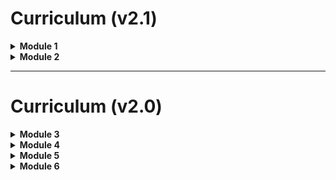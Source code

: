 # Curriculum (v2.1)

<details>
<summary style="font-weight:bold;">Module 1</summary>
    
## Module 1 Section 01 - Getting Started with Data Science

* Python 
    - [core_python.ipynb](CodingBasics/Python/core_python.ipynb)
* Coding Conventions
    - [coding_best_practices.ipynb](CodingBasics/CodingConventions/coding_best_practices.ipynb)
    
### Recordings

| Title                                  | Date       | URL                    |
|----------------------------------------|------------|------------------------|
|The Data Science Process            | 2020-01-23 | [youtu.be/UZlPoaD4Bvw](https://youtu.be/UZlPoaD4Bvw) |
|Python Basics & Coding Practices  | 2020-01-23 | [youtu.be/uw4in0E8vvE](https://youtu.be/uw4in0E8vvE) |


## Module 1 Section 02 - Bash and Git

* Bash Shell (Command Line Interface)
    - [command_line_basics.ipynb](CommandLine/Unix/command_line_basics.ipynb)
* Git & GitHub
    - [git_intro.ipynb](Git/git_intro.ipynb)
    - [github.ipynb](Git/github.ipynb)
    - [git_collaboration.ipynb](Git/git_collaboration.ipynb)
    - [git_advanced.ipynb](Git/git_advanced.ipynb)
* Activities
    - [git_collaboration_activity.ipynb](Git/Activity/git_collaboration_activity.ipynb)
* Extras for Using Git
    - [Git/Tools/](Git/Tools/)
    
### Recordings

| Title                                  | Date       | URL                    |
|----------------------------------------|------------|------------------------|
|Forking a GitHub Repo            | 2020-01-22 | [youtu.be/SOKH8Xni_BE](https://youtu.be/SOKH8Xni_BE) |
|Copy GitHub Repo Without Forking  | 2020-01-22 | [youtu.be/q0_MMK8AS8E](https://youtu.be/q0_MMK8AS8E) |
|Command Line Basics       | 2020-01-28 | [youtu.be/Nta5HpFKDRc](https://youtu.be/Nta5HpFKDRc) | 
|The Git Basics       | 2020-01-28 | [youtu.be/Rx85RNB4gn4](https://youtu.be/Rx85RNB4gn4) | 
|GitHub Basics with Git       | 2020-01-28 | [youtu.be/F-VQbMxgm1o](https://youtu.be/F-VQbMxgm1o) | 


## Module 1 Section 03 - Control Flow, Functions, and Statistics

* Control Flow
    - [core_python.ipynb](CodingBasics/Python/core_python.ipynb)
* Functions
    - [functions.ipynb](CodingBasics/Python/functions.ipynb)
* Statistics
    - [summary_statistics.ipynb](ProbabilityAndStats/StatisticsBasics/summary_statistics.ipynb)
    - Correlation & Correlation [linear_regressions_and_simple_relationships.ipynb](MachineLearning/LinearRegression/linear_regressions_and_simple_relationships.ipynb)
    
### Recordings

| Title                                  | Date       | URL                    |
|----------------------------------------|------------|------------------------|
|Python Basics: Lists, Dictionaries, and More | 2020-01-29 | [youtu.be/Mdi1dWzCIZE](https://youtu.be/Mdi1dWzCIZE) |
|Python Basics: Control Flow             | 2020-01-29 | [youtu.be/q1ZMx9p6dJo](https://youtu.be/q1ZMx9p6dJo) |
|Python Basics: Functions                | 2020-01-29 | [youtu.be/7pcILR2LtKo](https://youtu.be/7pcILR2LtKo) |


## Module 1 Section 04 - Python Libraries: NumPy and Pandas

* NumPy
    - [intro_to_numpy.ipynb](CodingBasics/NumPy/intro_to_numpy.ipynb)
    - (OPTIONAL EXTRA) [math_with_tensors.ipynb](Mathematics/LinearAlgebra/math_with_tensors.ipynb)
    - Activity: [numpy_intro_activity.ipynb](CodingBasics/NumPy/numpy_intro_activity.ipynb)
* Pandas
    - [from_numpy_to_pandas.ipynb](DataScienceBasics/Pandas/from_numpy_to_pandas.ipynb)
    
### Recordings

| Title                                  | Date       | URL                    |
|----------------------------------------|------------|------------------------|
|NumPy Intro                             | 2020-02-05 | [youtu.be/Ea5tmWo0e5k](https://youtu.be/Ea5tmWo0e5k) |
|NumPy Activity                          | 2020-02-05 | [youtu.be/ROiNq5WTjCc](https://youtu.be/ROiNq5WTjCc) |
|From NumPy to Pandas                    | 2020-02-05 | [youtu.be/Ng_TzUentmk](https://youtu.be/Ng_TzUentmk) |    
    
## Module 1 Section 05 - Data Cleaning in Pandas

* Pandas & Data
    - [from_numpy_to_pandas.ipynb](DataScienceBasics/Pandas/from_numpy_to_pandas.ipynb)
    - [manipulating_data.ipynb](DataScienceBasics/Pandas/manipulating_data.ipynb)    
    - [aggregation.ipynb](DataScienceBasics/Pandas/aggregation.ipynb)
    <!-- TODO and coming soon
    - [combining_data.ipynb](DataScienceBasics/Pandas/combining_data.ipynb)
    -->
* Data Exploration & Cleaning
    - [data_cleaning_with_pandas_overview.ipynb](DataScienceBasics/Pandas/data_cleaning_with_pandas_overview.ipynb)
    - [exploring_data.ipynb](DataScienceBasics/Pandas/exploring_data.ipynb)
    
### Recordings

| Title                                  | Date       | URL                    |
|----------------------------------------|------------|------------------------|
|Brief Extra: Pandas & Loading Data      | 2020-02-05 | [youtu.be/-nr7bi7lVxQ](https://youtu.be/-nr7bi7lVxQ) |
|Data Exploration with Pandas            | 2020-02-11 | [youtu.be/W_ey_4uIGQ0](https://youtu.be/W_ey_4uIGQ0) |
|Data Exploration & Cleaning with Python | 2020-02-11 | [youtu.be/KXNzYfWUoUM](https://youtu.be/KXNzYfWUoUM) |

## Module 1 Section 06 - Data Visualization

* Data Visualization Intro
    - [motivation.ipynb](DataScienceBasics/Visualization/motivation.ipynb)
    - [how_to_use_visualizations.ipynb](DataScienceBasics/Visualization/how_to_use_visualizations.ipynb)    
* Good & Bad Visualizations
    - [good_visualizations.ipynb](DataScienceBasics/Visualization/good_visualizations.ipynb)
    - [down_with_pie_chart.ipynb](DataScienceBasics/Visualization/down_with_pie_chart.ipynb)
    
### Recordings

| Title                                  | Date       | URL                    |
|----------------------------------------|------------|------------------------|
|Why Should I Visualize Data?            | 2020-02-11 | [youtu.be/AjEdgBRbvUU](https://youtu.be/AjEdgBRbvUU) |
|Who Are Visualizations For?             | 2020-02-11 | [youtu.be/8t452nMFApc](https://youtu.be/8t452nMFApc) |
|Visualizations: The Good, The Bad & The Ugly| 2020-02-12 | [youtu.be/yvwyvCt8qAI](https://youtu.be/yvwyvCt8qAI) |
|Data Exploration Activity               | 2020-02-12 | [youtu.be/XPT6QgMbPos](https://youtu.be/XPT6QgMbPos) |


## Module 1 Section 07 - SQL and Relational Databases

* Introduction to SQL
    - [sql_lesson.ipynb](DataEngineering/SQL/sql_lesson.ipynb)
    - [intro_to_sql.ipynb](DataEngineering/SQL/intro_to_sql.ipynb)
    - [sql_exercises.ipynb](DataEngineering/SQL/sql_exercises.ipynb)
* More SQL
    - [using_sql.ipynb](DataEngineering/SQL/using_sql.ipynb)
    - [joins.ipynb](DataEngineering/SQL/joins.ipynb)
    - [advanced_topics.ipynb](DataEngineering/SQL/advanced_topics.ipynb)

### Recordings

| Title                                  | Date       | URL                    |
|----------------------------------------|------------|------------------------|
|SQL & Realtional Databases Intro        | 2020-02-18 | [youtu.be/Ca-8RRZlLLo](https://youtu.be/Ca-8RRZlLLo) |
|Running SQL in Python                   | 2020-02-18 | [youtu.be/IjF3bNF-eHc](https://youtu.be/IjF3bNF-eHc) |
|More SQL & Joining Tables               | 2020-02-18 | [youtu.be/1PXDL-S71Cc](https://youtu.be/1PXDL-S71Cc) |
|Creating and Updating SQL Databases     | 2020-02-18 | [youtu.be/c8Gyv_LXH8o](https://youtu.be/c8Gyv_LXH8o) |
|SQL & Execution Order                   | 2020-02-19 | [youtu.be/NJEOpxZP9TI](https://youtu.be/NJEOpxZP9TI) |
|SQL Subqueries                          | 2020-02-19 | [youtu.be/mAEgY7BGlN8](https://youtu.be/mAEgY7BGlN8) |

## Module 1 Section 08: Other Database structures

### Recordings

## Module 1 Section 09: JSON and APIs

* JSON
    - [json_and_xml_intro.ipynb](DataEngineering/JSONAndXML/json_and_xml_intro.ipynb)
* APIs
    - [apis.ipynb](DataEngineering/APIs/apis.ipynb)
    - [lifx_example.ipynb](DataEngineering/APIs/lifx_example.ipynb)

### Recordings

| Title                                  | Date       | URL                    |
|----------------------------------------|------------|------------------------|
|JSON Data Format for Python             | 2020-02-19 | [youtu.be/EbCjd6OPdvg](https://youtu.be/EbCjd6OPdvg) |
|APIs with Python                        | 2020-02-19 | [youtu.be/NsfITpjTqAA](https://youtu.be/NsfITpjTqAA) |
|API Example with LIFX                   | 2020-02-19 | [youtu.be/-zsoxAzkSLU](https://youtu.be/-zsoxAzkSLU) |


## Module 1 Section 10: HTML, CSS, and Web Scraping

* HTML & CSS
    - [html_css_intro.ipynb](DataEngineering/WebScraping/html_css_intro.ipynb)
* Web Scraping
    - [web_scraping.ipynb](DataEngineering/WebScraping/web_scraping.ipynb)
    - [web_scraping_beautiful_soup_activity_00.ipynb](Activities/web_scraping_beautiful_soup_activity_00.ipynb) {**IN PROGRESS**}

### Recordings

| Title                                  | Date       | URL                    |
|----------------------------------------|------------|------------------------|
|HTML and CSS Intro for Web Scraping     | 2020-02-26 | [youtu.be/MadMEVGMTUE](https://youtu.be/MadMEVGMTUE) |
|Intro & Ethics to Web Scraping          | 2020-02-26 | [youtu.be/ceH08GJlIOo](https://youtu.be/ceH08GJlIOo) |
|Web Scraping with Python & Beautiful Soup| 2020-02-26|[youtu.be/f6lj7xC0Y2g](https://youtu.be/f6lj7xC0Y2g) |
|Web Scraping Demo: Adventure Time       | 2020-02-26 | [youtu.be/v_a1qUuXd1Y](https://youtu.be/v_a1qUuXd1Y) |



## Module 1 Project: Movie Analysis

* Project Details
    - [mod1_project_notes-pt_012120.ipynb](Projects/MovieAnalysis/mod1_project_notes-pt_012120.ipynb)
* Advice
    - [general_advice.ipynb](Projects/general_advice.ipynb)

</details>

<details>
<summary style="font-weight:bold;">Module 2</summary>
    
## Module 2 Section 11 - Combinatorics and Probability

* Conditional Probability 
    - [probability_and_notation.ipynb](ProbabilityAndStats/Probability/probability_and_notation.ipynb)
    - [conditional_probability.ipynb](ProbabilityAndStats/Probability/conditional_probability.ipynb)
* Combinatorics
    - [combinatorics.ipynb](ProbabilityAndStats/Probability/combinatorics.ipynb)
    
### Recordings

| Title                      | Date       | URL                    |
|----------------------------|------------|------------------------|
|Conditional Probability     | 2020-03-17 | [youtu.be/JDgm4Wqsvuw](https://youtu.be/JDgm4Wqsvuw) |
|Combinatorics               | 2020-03-17 | [youtu.be/hs5EFpUcTzw](https://youtu.be/hs5EFpUcTzw) |


## Module 2 Section 12 - Statistical Distributions

* Statistical Distributions
    - [statistical_distributions_intro.ipynb](ProbabilityAndStats/StatisticalDistributions/statistical_distributions_intro.ipynb)
    - [statistical_distributions.ipynb](ProbabilityAndStats/StatisticalDistributions/statistical_distributions.ipynb)
    - [more_statistical_distributions.ipynb](ProbabilityAndStats/StatisticalDistributions/more_statistical_distributions.ipynb)    
    
### Recordings

| Title                      | Date       | URL                    |
|----------------------------|------------|------------------------|
| Frequency Distributions & More Statistics | 2020-03-19 | [youtu.be/bNUpLoDgLig](https://youtu.be/bNUpLoDgLig) |
| Review & Other Statistical Distributions | 2020-03-24 | [youtu.be/YRor7gBV9Kw](https://youtu.be/YRor7gBV9Kw) |
| Even More Statistical Distributions | 2020-03-24 | [youtu.be/dVSnNHKyeAM](https://youtu.be/dVSnNHKyeAM) |

## Module 2 Section 13 - Central Limit Theorem and Confidence Intervals

* Central Limit Theorem
    - [sampling.ipynb](ProbabilityAndStats/StatisticalDistributions/sampling.ipynb)
    - [central_limit_theorem.ipynb](ProbabilityAndStats/StatisticalDistributions/central_limit_theorem.ipynb)
* Confidence Intervals
    - [confidence_intervals.ipynb](ProbabilityAndStats/StatisticalDistributions/confidence_intervals.ipynb)
    
### Recordings

| Title                      | Date       | URL                    |
|----------------------------|------------|------------------------|
| Sampling | 2020-03-24 | [youtu.be/x5KVX3ccbuc](https://youtu.be/x5KVX3ccbuc) |
| Central Limit Theorem | 2020-03-24 | [youtu.be/c2NDqWrCBno](https://youtu.be/c2NDqWrCBno) |
| Where Do Confidence Intervals Come From? | 2020-03-26 | [youtu.be/jHLoLCCtumc](https://youtu.be/jHLoLCCtumc) |



## Module 2 Section 14 - Hypothesis Testing

* Experiment Design
    - [experiment_design_intro.ipynb](ProbabilityAndStats/ExperimentalDesign/experiment_design_intro.ipynb)
    - [hypothesis_testing_intro.ipynb](ProbabilityAndStats/ExperimentalDesign/hypothesis_testing_intro.ipynb)
* Considerations
    - [warnings.ipynb](ProbabilityAndStats/ExperimentalDesign/warnings.ipynb)
    - [multiple_comparisons.ipynb](ProbabilityAndStats/ExperimentalDesign/multiple_comparisons.ipynb)
* Statistical Tests
    - [statistical_tests.ipynb](ProbabilityAndStats/ExperimentalDesign/statistical_tests.ipynb)
    - [types_of_errors.ipynb](ProbabilityAndStats/ExperimentalDesign/types_of_errors.ipynb)
* t-Tests
    - [t_distributions.ipynb](ProbabilityAndStats/StatisticalDistributions/t_distributions.ipynb)
    - [t_tests.ipynb](ProbabilityAndStats/ExperimentalDesign/t_tests.ipynb)
    
### Recordings

| Title                      | Date       | URL                    |
|----------------------------|------------|------------------------|
| What Makes a Good Experiment? | 2020-03-26 | [youtu.be/746no4_NvRM](https://youtu.be/746no4_NvRM) |
| Hypothesis Testing Intro | 2020-03-26 | [youtu.be/TE8C-PsZfrw](https://youtu.be/TE8C-PsZfrw) |
| Hypothesis Testing | 2020-03-31 | [youtu.be/JnO5wKYnNfQ](https://youtu.be/JnO5wKYnNfQ) |
| The t-Distribution & t-Test | 2020-03-31 | [youtu.be/8zey4ICieg0](https://youtu.be/8zey4ICieg0) |
| Type 1 vs Type 2 Errors | 2020-03-31 | [youtu.be/1IybE0mXWl4](https://youtu.be/1IybE0mXWl4) |


## Module 2 Section 15 - Statistical Power & ANOVA

* Parts of Hypothesis Tests
    - [types_of_errors.ipynb](ProbabilityAndStats/ExperimentalDesign/types_of_errors.ipynb)
    - [statistical_power.ipynb](ProbabilityAndStats/ExperimentalDesign/statistical_power.ipynb)
    - [effect_size.ipynb](ProbabilityAndStats/ExperimentalDesign/effect_size.ipynb)
* Welch's t-test & ANOVA
    - [welchs_t_test.ipynb](ProbabilityAndStats/ExperimentalDesign/welchs_t_test.ipynb)
    - [multiple_comparisons.ipynb](ProbabilityAndStats/ExperimentalDesign/multiple_comparisons.ipynb)
    - [anova.ipynb](ProbabilityAndStats/ExperimentalDesign/anova.ipynb)
    
### Recordings

| Title                      | Date       | URL                    |
|----------------------------|------------|------------------------|
|Effect Size & Statistical Power Relationship | 2020-03-31 | [youtu.be/0HtaoDgOF_A](https://youtu.be/0HtaoDgOF_A) |
|Welch's t-Test vs Student's t-Test | 2020-04-01| [youtu.be/QNftsEYSwFA](https://youtu.be/QNftsEYSwFA) |
|Multiple Comparisons Warning | 2020-04-07| [youtu.be/voHPvSkX3f4](https://youtu.be/voHPvSkX3f4) |
|Introduction to ANOVA | 2020-04-07| [youtu.be/y1UWYQHw5Jo](https://youtu.be/y1UWYQHw5Jo) |
|Coding ANOVA: SciPy Method | 2020-04-07| [youtu.be/QnE8sBrKoNU](https://youtu.be/QnE8sBrKoNU) |
|Coding ANOVA: Statsmodels OLS Method | 2020-04-07| [youtu.be/3cCM0lQFMM4](https://youtu.be/3cCM0lQFMM4) |


## Module 2 Section 16 - A/B Testing

* A/B Testing
    - [ab_testing.ipynb](ProbabilityAndStats/ExperimentalDesign/ab_testing.ipynb)
    - [ab_test_walkthrough.ipynb](ProbabilityAndStats/ExperimentalDesign/ab_test_walkthrough.ipynb)

### Recordings

| Title                      | Date       | URL                    |
|----------------------------|------------|------------------------|
| A/B Testing | 2020-04-07 | [youtu.be/2DVXuR-2LeA](https://youtu.be/2DVXuR-2LeA) |



## Module 2 Section 17 - Bayesian Statistics

* Bayes' Theorem
    - [bayes_theorem.ipynb](ProbabilityAndStats/BayesianClassification/bayes_theorem.ipynb)
    
### Recordings

| Title                      | Date       | URL                    |
|----------------------------|------------|------------------------|
| Bayesian Thinking          | 2020-04-21 | [youtu.be/odZOxI_3BNI](https://youtu.be/odZOxI_3BNI] |
| Bayes' Theorem Coding Example: Testing Positive | 2020-04-21 | [youtu.be/yN7BPP25Bvg](https://youtu.be/yN7BPP25Bvg] |
| Visual of Bayes' Theorem   | 2020-04-21 | [youtu.be/ib1a7c8MrtQ](https://youtu.be/ib1a7c8MrtQ] |
| Bayes' Theorem Followup: Testing Positive Twice | 2020-04-21 | [youtu.be/VgGUngEkYok](https://youtu.be/VgGUngEkYok] |


## Module 2 Section 18 - Introduction to Linear Regression

* Simple Linear Regression
    - [linear_regressions_and_simple_relationships.ipynb](MachineLearning/LinearRegression/linear_regressions_and_simple_relationships.ipynb)
    
### Recordings

| Title                      | Date       | URL                    |
|----------------------------|------------|------------------------|
|Intro to Linear Regression  | 2020-04-09 | [youtu.be/PBv749p-9yY](https://youtu.be/PBv749p-9yY) |


## Module 2 Section 19 - Multiple Linear Regression

* Multiple Linear Regression
    - [multiple_linear_regression.ipynb](MachineLearning/LinearRegression/multiple_linear_regression.ipynb)
    - [multicollinearity.ipynb](MachineLearning/LinearRegression/multicollinearity.ipynb)
    - [model_validation.ipynb](EvaluatingModels/model_validation.ipynb)
    - [linear_regression_example.ipynb](MachineLearning/LinearRegression/linear_regression_example.ipynb)
    
### Recordings

| Title                      | Date       | URL                    |
|----------------------------|------------|------------------------|
|Multiple Linear Regression | 2020-04-15| [youtu.be/drbltsGcRNQ](https://youtu.be/drbltsGcRNQ)|
|Handling Categorical Variables | 2020-04-15| [youtu.be/57Cy58UnKv0](https://youtu.be/57Cy58UnKv0)|
|Dealing with Multicollinearity | 2020-04-16| [youtu.be/eGSG79vF6_E](https://youtu.be/eGSG79vF6_E)|
|Validating Models & k-Fold Cross-Validation | 2020-04-16| [youtu.be/nmIxCbv09G0](https://youtu.be/nmIxCbv09G0)|


## Module 2 Section 20 - Extensions to Linear Regression

* Polynomial & Interacting Terms
    - [improving_linear_regression.ipynb](MachineLearning/LinearRegression/ExtendingLinearRegression/improving_linear_regression.ipynb)

### Recordings

| Title                      | Date       | URL                    |
|----------------------------|------------|------------------------|
| Extending Linear Regression: Polynomial & Interacting Terms | 2020-04-22 | [youtu.be/QbkwZ9cCb8I](https://youtu.be/QbkwZ9cCb8I] |

</details>

----------------------------

# Curriculum (v2.0)

<details>
<summary style="font-weight:bold;">Module 3</summary>
    
## Module 3 Section 17 - Combinatorics 

* [probability_and_notation.ipynb](ProbabilityAndStats/Probability/probability_and_notation.ipynb)
* [conditional_probability.ipynb](ProbabilityAndStats/Probability/conditional_probability.ipynb)
* Permutations & Combinations
    - [combinatorics.ipynb](ProbabilityAndStats/Probability/combinatorics.ipynb)

## Module 3 Section 18 - Statistical Distributions

* [statistical_distributions_intro.ipynb](ProbabilityAndStats/StatisticalDistributions/statistical_distributions_intro.ipynb)
* [statistical_distributions.ipynb](ProbabilityAndStats/StatisticalDistributions/statistical_distributions.ipynb)

## Module 3 Section 19 - Central Limit Theorem

* Central Limit Theorem
    - [sampling-and-central-limit-theorem.ipynb](ProbabilityAndStats/StatisticalDistributions/sampling-and-central-limit-theorem.ipynb)
* Sampling Statistics
    - [sampling-and-central-limit-theorem.ipynb](ProbabilityAndStats/StatisticalDistributions/sampling-and-central-limit-theorem.ipynb)
* Confidence Intervals
    - [confidence-intervals.ipynb](ProbabilityAndStats/StatisticalDistributions/confidence-intervals.ipynb)
    - [t_distributions.ipynb](ProbabilityAndStats/StatisticalDistributions/t_distributions.ipynb)

## Module 3 Section 20 - Hypothesis Testing

* Intro to Experimental Design
    - [experiment_design_intro.ipynb](ProbabilityAndStats/ExperimentalDesign/experiment_design_intro.ipynb)
* P-Values & Null Hypothesis
    - [statistical_tests.ipynb](ProbabilityAndStats/ExperimentalDesign/statistical_tests.ipynb)
* Effect Sizes
    - [effect_size.ipynb](ProbabilityAndStats/ExperimentalDesign/effect_size.ipynb)
* T-Tests
    - [t_distributions.ipynb](ProbabilityAndStats/StatisticalDistributions/t_distributions.ipynb)
    - [t_tests.ipynb](ProbabilityAndStats/ExperimentalDesign/t_tests.ipynb)
* Type 1 & Type 2 Errors
    - [types_of_errors.ipynb](ProbabilityAndStats/ExperimentalDesign/types_of_errors.ipynb)

## Module 3 Section 21 - Statistical Power & ANOVA

* Statistical Power
    - [statistical_power.ipynb](ProbabilityAndStats/ExperimentalDesign/statistical_power.ipynb)
* Welch's T-Test
    - [welchs_t_test.ipynb](ProbabilityAndStats/ExperimentalDesign/welchs_t_test.ipynb)
* Multiple Comparisons & Goodhart's Law
    - [warnings.ipynb](ProbabilityAndStats/ExperimentalDesign/warnings.ipynb)
    - [extras.ipynb](ProbabilityAndStats/ExperimentalDesign/extras.ipynb)
* ANOVA
    - [anova.ipynb](ProbabilityAndStats/ExperimentalDesign/anova.ipynb)

## Module 3 Section 22 - AB Testing

* A/B Testing
    - [ab_testings.ipynb](ProbabilityAndStats/ExperimentalDesign/ab_testings.ipynb)
    
<!--
* [mle_parameter_inference.ipynb](ProbabilityAndStats/Probability/mle_parameter_inference.ipynb)
-->

## Module 3 Section 23 - Bayesian Statistics

* Bayes Theorem
    - [bayes_theorem.ipynb](ProbabilityAndStats/BayesianClassification/bayes_theorem.ipynb)
* Naive Bayes
    - [naive_bayes_classification.ipynb](ProbabilityAndStats/BayesianClassification/naive_bayes_classification.ipynb)
      
## Module 3 Section 24 - Resampling and Monte Carlo Simulation

* Data Generation
    - [data_generation.ipynb](ProbabilityAndStats/DataGeneration/data_generation.ipynb)
* Resampling
    - [resampling.ipynb](ProbabilityAndStats/DataGeneration/resampling.ipynb)
* Monte Carlo
    - [monte_carlo.ipynb](ProbabilityAndStats/DataGeneration/monte_carlo.ipynb) 
    - [ultimate_hopscotch_simulation.ipynb](ProbabilityAndStats/DataGeneration/ultimate_hopscotch_simulation.ipynb)


</details>

<details>
<summary style="font-weight:bold;">Module 4</summary>

## Module 4 Section 25 - A Complete Data Science Project Using Multiple Regression

## Module 4 Section 26 - Linear Algebra

* Linear Algebra Intro
    - [intro_to_linear_algebra](Mathematics/LinearAlgebra/intro_to_linear_algebra.ipynb)
* Math with Tensors
    - [math_with_tensors.ipynb](Mathematics/LinearAlgebra/math_with_tensors.ipynb)
* Solving With Linear Algebra
    - [solving_with_linear_algebra.ipynb](Mathematics/LinearAlgebra/solving_with_linear_algebra.ipynb)    

## Module 4 Section 27 - Calculus, Cost Function, and Gradient Descent

Derivatives
    - [derivatives.ipynb](Mathematics/Calculus/derivatives.ipynb)
* Gradient Descent
    - [gradient_descent.ipynb](Mathematics/Calculus/gradient_descent.ipynb)
* Gradient Descent Walkthrough
    - [walkthrough_gradient_descent.ipynb](Mathematics/Calculus/walkthrough_gradient_descent.ipynb)    

## Module 4 Section 28 - Extensions to Linear Models

* Improving Linear Regression (Interactions & Polynomial)
    - [improving_linear_regression.ipynb](StatisticalModeling/ExtendingLinearRegression/improving_linear_regression.ipynb)
* Regularization
    - [regularization.ipynb](StatisticalModeling/ExtendingLinearRegression/regularization.ipynb)
* Bias & Variance
    - [bias_and_variance.ipynb](EvaluatingModels/bias_and_variance.ipynb)

## Module 4 Section 29 - Introduction to Logistic Regression

* Logistic Regression Intro
    - [logistic_regression_intro.ipynb](MachineLearning/LogisticRegression/logistic_regression_intro.ipynb)
* Logistic Regression 
    - [logistic_regression.ipynb](MachineLearning/LogisticRegression/logistic_regression.ipynb)
* Evaluation Metrics (Confusion Matrices)
    - [evaluation_metrics.ipynb](EvaluatingModels/evaluation_metrics.ipynb)
* Evaluation Curves (ROC & AUC)
    - [evaluation_curves.ipynb](EvaluatingModels/evaluation_curves.ipynb)

## Module 4 Section 30 - In-depth Logistic Regression

## Module 4 Section 31 - Working with Time Series Data

* Time Series Intro
    - [time_series_intro.ipynb](StatisticalModeling/TimeSeries/time_series_intro.ipynb)
* Time Series Visualization
    - [time_series_visualization.ipynb](StatisticalModeling/TimeSeries/time_series_visualization.ipynb)    
* Time Series Trends
    - [time_series_trends.ipynb](StatisticalModeling/TimeSeries/time_series_trends.ipynb)

## Module 4 Section 32 - Time Series Modeling

* Time Series Models Intro
    - [time_series_models_basic.ipynb](StatisticalModeling/TimeSeries/time_series_models_basic.ipynb)
* ARMA Model
    - [time_series_model_arma.ipynb](StatisticalModeling/TimeSeries/time_series_model_arma.ipynb)

 
</details>

<details>
<summary style="font-weight:bold;">Module 5</summary>

## Module 5 Section 33 - K Nearest Neighbors

* Distance Metrics
    - [distance_metrics.ipynb](MachineLearning/KNN/distance_metrics.ipynb)
* K Nearest Neighbors
    - [k_nearest_neighbors.ipynb](MachineLearning/KNN/k_nearest_neighbors.ipynb)
    

## Module 5 Section 34 - Decision Trees

* Decision Trees
    - [decision_trees_intro.ipynb](MachineLearning/DecisionTrees/decision_trees_intro.ipynb)
    - [information_to_make_decisions.ipynb](MachineLearning/DecisionTrees/information_to_make_decisions.ipynb)
    - [decision_tree_hyperparameters.ipynb](MachineLearning/DecisionTrees/decision_tree_hyperparameters.ipynb)
    - [decision_tree_code_example.ipynb](MachineLearning/DecisionTrees/decision_tree_code_example.ipynb)    


## Module 5 Section 35 - Ensemble Methods

* Ensemble Methods (Bagging, Random Forest, Adaboost, Gradient Boosting)
    - [ensemble_methods.ipynb](MachineLearning/Ensembles/ensemble_methods.ipynb)
    - [bagging.ipynb](MachineLearning/Ensembles/bagging.ipynb)
    - [boosting.ipynb](MachineLearning/Ensembles/boosting.ipynb)
### Recordings

| Title                      | Date       | URL                    |
|----------------------------|------------|------------------------|
| Ensemble Machine Learning: Bagging & Boosting | 2019-10-24 | [youtu.be/xI-XdP2FLis](https://youtu.be/xI-XdP2FLis] |
| Machine Learning with Ensembles: Bagging & Boosting | 2020-09-21 | [youtu.be/nIYnh6uAun0](https://youtu.be/nIYnh6uAun0] |
| Ensemble Methods in Machine Learning: Bagging & Boosting | 2019-11-08 | [youtu.be/j1B1k1PZ8Wg](https://youtu.be/j1B1k1PZ8Wg] |



## Module 5 Section 36 - Support Vector Machines

* Support Vector Machine Intro
    - [support_vector_machine_intro.ipynb](MachineLearning/SupportVectorMachine/support_vector_machine_intro.ipynb)
* Kernel Trick
    - [kernel_trick.ipynb](MachineLearning/SupportVectorMachine/kernel_trick.ipynb) 


## Module 5 Section 37 - Principal Component Analysis

* Dimensionality
    - [dimensionality.ipynb](MachineLearning/PCA/dimensionality.ipynb)
* Principal Component Analysis
    - [pca.ipynb](MachineLearning/PCA/pca.ipynb)
    - [pca_example.ipynb](MachineLearning/PCA/pca_example.ipynb)


## Module 5 Section 38 - Clustering

* K-means
    - [k_means.ipynb](MachineLearning/Clustering/k_means.ipynb)
    - [k_means_issues.ipynb](MachineLearning/Clustering/k_means_issues.ipynb)
* Hierarchical Clustering 
    - [hierarchical_clustering.ipynb](MachineLearning/Clustering/hierarchical_clustering.ipynb)
* DBSCAN
    - [dbscan.ipynb](MachineLearning/Clustering/dbscan.ipynb) 


## Module 5 Section 39 - Building a Machine Learning Pipeline

* Pipelines
    - [pipeline_intro.ipynb](MachineLearning/Pipelines/pipeline_intro.ipynb)
* Grid Search
    - [grid_search.ipynb](MachineLearning/Pipelines/grid_search.ipynb)
    
### Recordings

| Title                                  | Date       | URL                    |
|----------------------------------------|------------|------------------------|
|Machine Learning Pipelines              | 2019-11-14 |[youtu.be/SjeEM0r7RZo](https://www.youtu.be/SjeEM0r7RZo)|
|Grid Search of Hyperparameters          | 2019-11-14 |[youtu.be/oi2NjZPQcmQ](https://www.youtu.be/oi2NjZPQcmQ)|

## Module 5 Section 40 - Big Data in PySpark

* Big Data Introduction
    - [big_data_intro.ipynb](BigData/big_data_intro.ipynb)
* Distributed Computing
    - [distributed_parallel_computing.ipynb](BigData/distributed_parallel_computing.ipynb)
    - [tools_of_distributed_systems.ipynb](BigData/tools_of_distributed_systems.ipynb)
* MapReduce
    - [map_reduce.ipynb](BigData/MapReduce/map_reduce.ipynb)
    - [map_reduce_code.ipynb](BigData/MapReduce/map_reduce_code.ipynb)
    
### Recordings

| Title                                  | Date       | URL                    |
|----------------------------------------|------------|------------------------|
|Big Data & MapReduce                    | 2019-11-12 |[youtu.be/LQVXvg1dL-8](https://youtu.be/LQVXvg1dL-8)|
|Intro to Identifying & Handling Big Data| 2019-08-15 |[youtu.be/tRd_hVTxk24](https://youtu.be/tRd_hVTxk24)|
|Intro to MapReduce                      | 2019-08-15 |[youtu.be/2Amvm-BpCxg](https://youtu.be/2Amvm-BpCxg)|
|MapReduce Coding Example                | 2019-08-15 |[youtu.be/AwsWrryp6tY](https://youtu.be/AwsWrryp6tY)|

## Module 5 Section 41 - Recommendation Systems

* Recommendation Systems
    - [recommendation_systems_intro.ipynb](MachineLearning/RecommendationSystems/recommendation_systems_intro.ipynb)
* Neighbor Memory Based Collab Filtering
    - [neighbor_memory_based_collab_filtering.ipynb](MachineLearning/RecommendationSystems/neighbor_memory_based_collab_filtering.ipynb)
* Matrix Factorization
    - [matrix_factorization.ipynb](MachineLearning/RecommendationSystems/matrix_factorization.ipynb)
    
### Recordings

| Title                                  | Date       | URL                    |
|----------------------------------------|------------|------------------------|
|Recommendation Systems Intro            | 2019-11-15 | [youtu.be/lIIAEVxRl50](https://youtu.be/lIIAEVxRl50) |
|Neighbor-Based Collaboraitve Filtering  | 2019-11-15 | [youtu.be/pEOPyOCaoHw](https://youtu.be/pEOPyOCaoHw) |
|Matrix Factorization & Embeddings       | 2019-11-15 | [youtu.be/olJKadbzdCQ](https://youtu.be/olJKadbzdCQ) |
|Embeddings Discussion                   | 2019-11-15 | [youtu.be/V_6S4xw0JnQ](https://youtu.be/V_6S4xw0JnQ) |
|Recommendation Systems & Embeddings     | 2019-09-18 | [youtu.be/m1pj8hVnmn0](https://youtu.be/m1pj8hVnmn0) |


</details>

<details>
<summary style="font-weight:bold;">Module 6</summary>

## Module 6 Section 42 - Graph Theory

* Graph Theory
    - [graph_theory_basics.ipynb](Mathematics/GraphTheory/graph_theory_basics.ipynb)
    - [paths.ipynb](Mathematics/GraphTheory/paths.ipynb)
    

## Module 6 Section 43 - Foundations of Natural Language Processing

* NLP Introduction
    - [intro_to_nlp.ipynb](NLP/intro_to_nlp.ipynb)
    - [text_processing.ipynb](NLP/text_processing.ipynb)
    - [feature_extraction.ipynb](NLP/feature_extraction.ipynb)


## Module 6 Section 44 - Introduction to Deep Learning

* Neural Networks
    - [neural_networks.ipynb](DeepLearning/NeuralNetworks/neural_networks.ipynb)
    - [activation_functions.ipynb](DeepLearning/NeuralNetworks/activation_functions.ipynb)
    - [keras_implementation.ipynb](MachineLearning/DeepLearning/keras_implementation.ipynb)


## Module 6 Section 45 - Multi-Layer Perceptrons

* Neural Networks & Parts
    - [neural_networks.ipynb](DeepLearning/NeuralNetworks/neural_networks.ipynb)
    - [activation_functions.ipynb](DeepLearning/NeuralNetworks/activation_functions.ipynb)
    - [keras_implementation.ipynb](DeepLearning/NeuralNetworks/keras_implementation.ipynb)


## Module 6 Section 46 - Tuning Neural Networks

* Overfitting
    - [avoiding_overfitting.ipynb](DeepLearning/NeuralNetworks/avoiding_overfitting.ipynb)
* Optimization
    - [optimizations.ipynb](DeepLearning/NeuralNetworks/optimizations.ipynb)


## Moduel Section 49 - Deep NLP - Word Embeddings

* Word Embeddings
    - [embeddings.ipynb](NLP/embeddings.ipynb)

</details>
